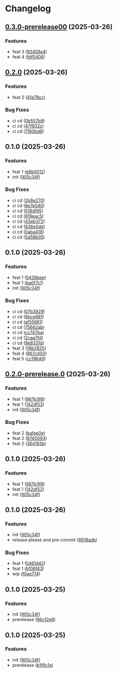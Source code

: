# Changelog

## [0.3.0-prerelease00](https://github.com/tharindurr/test-releases/compare/0.2.0...0.3.0-prerelease00) (2025-03-26)


### Features

* feat 3 ([93459a4](https://github.com/tharindurr/test-releases/commit/93459a421b70ed16d3e285582575119953a96043))
* feat 4 ([fdf5406](https://github.com/tharindurr/test-releases/commit/fdf5406bdd55c5c4251fa697259b24d7d1f6be55))

## [0.2.0](https://github.com/tharindurr/test-releases/compare/0.1.0...0.2.0) (2025-03-26)


### Features

* feat 2 ([41e78cc](https://github.com/tharindurr/test-releases/commit/41e78cc480328b5466626b4dcb4a070499cfe551))


### Bug Fixes

* ci cd ([0b557b9](https://github.com/tharindurr/test-releases/commit/0b557b9b93c4624df377380bd81f864060a5e8b0))
* ci cd ([47f832c](https://github.com/tharindurr/test-releases/commit/47f832c2296950a9b1f6a9f12586a14a58314dad))
* ci cd ([7f80bd6](https://github.com/tharindurr/test-releases/commit/7f80bd6bdd3206fd0fe033a9c6e4e9ab9bec4062))

## 0.1.0 (2025-03-26)


### Features

* feat 1 ([e6b0012](https://github.com/tharindurr/test-releases/commit/e6b0012203d826186029c75055eee267c63f808d))
* init ([905c34f](https://github.com/tharindurr/test-releases/commit/905c34f91627a2e5e98453d411113011c51ed9a7))


### Bug Fixes

* ci cd ([2b8e270](https://github.com/tharindurr/test-releases/commit/2b8e270a59180cb814b8b51aec84ad7987a05961))
* ci cd ([8e7e540](https://github.com/tharindurr/test-releases/commit/8e7e540f83d4b68cfc338aeb84b0803c75af520f))
* ci cd ([018df95](https://github.com/tharindurr/test-releases/commit/018df95ef66673a01b808d194f74b28819710c3c))
* ci cd ([819eac5](https://github.com/tharindurr/test-releases/commit/819eac5b0776b111ff2f5b331882a986f2b75de2))
* ci cd ([43eb372](https://github.com/tharindurr/test-releases/commit/43eb3721f92873f0754cc785a051518c565abc1e))
* ci cd ([836e0dd](https://github.com/tharindurr/test-releases/commit/836e0dd1c86fa00843c1342026f5be20a91373f8))
* ci cd ([0aba416](https://github.com/tharindurr/test-releases/commit/0aba41626230fdbb136ee02d13415b6bbdf65dee))
* ci cd ([5d58b05](https://github.com/tharindurr/test-releases/commit/5d58b0557685cefabc5bf1d08373f513cad5985b))

## 0.1.0 (2025-03-26)


### Features

* feat 1 ([0439bee](https://github.com/tharindurr/test-releases/commit/0439bee3db8b4fbf3db6421158d273f39fd95bcf))
* feat 1 ([ba0f7c1](https://github.com/tharindurr/test-releases/commit/ba0f7c1e2ce6886dbb1f1a8338350f50656cc0b8))
* init ([905c34f](https://github.com/tharindurr/test-releases/commit/905c34f91627a2e5e98453d411113011c51ed9a7))


### Bug Fixes

* ci cd ([07b3929](https://github.com/tharindurr/test-releases/commit/07b3929866923926256c657873554e897bff155c))
* ci cd ([6bce681](https://github.com/tharindurr/test-releases/commit/6bce6816b06c8598033b674bb322660118b92484))
* ci cd ([af55661](https://github.com/tharindurr/test-releases/commit/af556611792d5af7c056462a258ac34ef7efa9d5))
* ci cd ([75662ab](https://github.com/tharindurr/test-releases/commit/75662abd4390ee8d837ef6f722e9b85671dd52fa))
* ci cd ([cc747ba](https://github.com/tharindurr/test-releases/commit/cc747ba318876a28ffc20224d4e0eb616bb43c96))
* ci cd ([2caa7fd](https://github.com/tharindurr/test-releases/commit/2caa7fd0a80c932fbec143b74fd819da42191804))
* ci cd ([9e8331d](https://github.com/tharindurr/test-releases/commit/9e8331d28d3d94bbff2ae8573cd0ee0d5b081586))
* feat 3 ([16b2825](https://github.com/tharindurr/test-releases/commit/16b282586931d66a5efc806a06cd8e9dd0a48745))
* feat 4 ([867c450](https://github.com/tharindurr/test-releases/commit/867c450204166eac235b9e56bbed948c7ed8d070))
* feat 5 ([cc19649](https://github.com/tharindurr/test-releases/commit/cc19649a3149d12efbb53566c6d37178d7650f81))

## [0.2.0-prerelease.0](https://github.com/tharindurr/test-releases/compare/0.1.0...0.2.0-prerelease.0) (2025-03-26)


### Features

* feat 1 ([987b3f6](https://github.com/tharindurr/test-releases/commit/987b3f63f5f1ef0ac2148fdf9d2ec5be722d8e3b))
* feat 1 ([142df53](https://github.com/tharindurr/test-releases/commit/142df538b3711a3150b891d1fddef766a6f5ae66))
* init ([905c34f](https://github.com/tharindurr/test-releases/commit/905c34f91627a2e5e98453d411113011c51ed9a7))


### Bug Fixes

* feat 2 ([bafee0e](https://github.com/tharindurr/test-releases/commit/bafee0e62641a6499c4a2fedff8b22a3efdf5e49))
* feat 2 ([8740093](https://github.com/tharindurr/test-releases/commit/87400934796cddc22ac0f01f240cb95c2fc0a37b))
* feat 2 ([364193b](https://github.com/tharindurr/test-releases/commit/364193bf57f0599767bf565f69f44734a8bdbb58))

## 0.1.0 (2025-03-26)


### Features

* feat 1 ([987b3f6](https://github.com/tharindurr/test-releases/commit/987b3f63f5f1ef0ac2148fdf9d2ec5be722d8e3b))
* feat 1 ([142df53](https://github.com/tharindurr/test-releases/commit/142df538b3711a3150b891d1fddef766a6f5ae66))
* init ([905c34f](https://github.com/tharindurr/test-releases/commit/905c34f91627a2e5e98453d411113011c51ed9a7))

## 0.1.0 (2025-03-26)


### Features

* init ([905c34f](https://github.com/tharindurr/test-releases/commit/905c34f91627a2e5e98453d411113011c51ed9a7))
* release please and pre-commit ([6618adb](https://github.com/tharindurr/test-releases/commit/6618adbabffae52d3af0e93ec8d9216582f23e1d))


### Bug Fixes

* feat 1 ([5461d42](https://github.com/tharindurr/test-releases/commit/5461d42ff3162c1c275a3c25c4e522618716debd))
* feat 1 ([b106f43](https://github.com/tharindurr/test-releases/commit/b106f43d6770adf71b1b85cca2545aaa73c0b446))
* wip ([f0ae714](https://github.com/tharindurr/test-releases/commit/f0ae7140859ec7f59d33e53e8dba463c5c371efd))

## 0.1.0 (2025-03-25)


### Features

* init ([905c34f](https://github.com/tharindurr/test-releases/commit/905c34f91627a2e5e98453d411113011c51ed9a7))
* prerelease ([96cf2e8](https://github.com/tharindurr/test-releases/commit/96cf2e8a8f3397d09d87d1fd144d7b984b7e545f))

## 0.1.0 (2025-03-25)


### Features

* init ([905c34f](https://github.com/tharindurr/test-releases/commit/905c34f91627a2e5e98453d411113011c51ed9a7))
* prerelease ([b1f9c1e](https://github.com/tharindurr/test-releases/commit/b1f9c1e8446bbac65a81e56e80675e8689970a0a))
